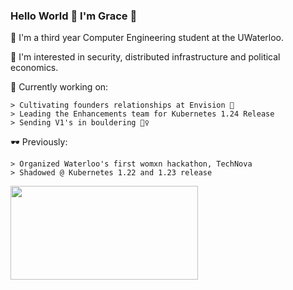 ### Hello World 👋 I'm Grace 🎄

  🌱 I'm a third year Computer Engineering student at the UWaterloo.
  
  🌱 I'm interested in security, distributed infrastructure and political economics.
  
  🔭 Currently working on:
  
    > Cultivating founders relationships at Envision 🍊
    > Leading the Enhancements team for Kubernetes 1.24 Release
    > Sending V1's in bouldering 🧗‍♀️
    
   
   🕶 Previously:
   
    > Organized Waterloo's first womxn hackathon, TechNova
    > Shadowed @ Kubernetes 1.22 and 1.23 release
   
    
   <img src= "https://media.giphy.com/media/3oz8y07ua4tO49cr3G/giphy.gif" width="300" height="150"  />
